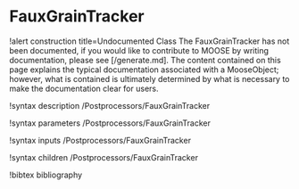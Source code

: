 <!-- MOOSE Documentation Stub: Remove this when content is added. -->

# FauxGrainTracker

!alert construction title=Undocumented Class
The FauxGrainTracker has not been documented, if you would like to contribute to MOOSE by
writing documentation, please see [/generate.md]. The content contained on this page explains
the typical documentation associated with a MooseObject; however, what is contained is ultimately
determined by what is necessary to make the documentation clear for users.

!syntax description /Postprocessors/FauxGrainTracker

!syntax parameters /Postprocessors/FauxGrainTracker

!syntax inputs /Postprocessors/FauxGrainTracker

!syntax children /Postprocessors/FauxGrainTracker

!bibtex bibliography
